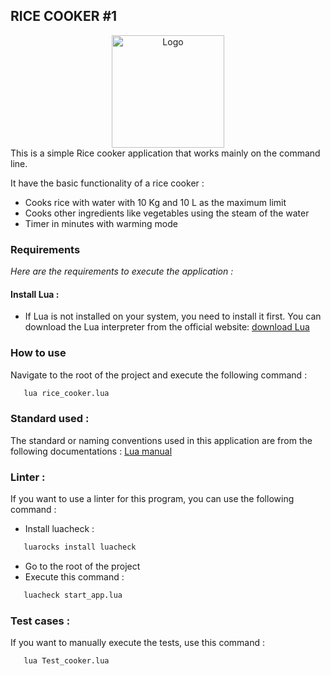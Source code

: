 ## RICE COOKER #1

<div align="center">
    <img src="https://cdn-icons-png.flaticon.com/256/4152/4152586.png" alt="Logo" width="180" height="180">
</div>
This is a simple Rice cooker application that works mainly on the command line.


It have the basic functionality of a rice cooker :
* Cooks rice with water with 10 Kg and 10 L as the maximum limit
* Cooks other ingredients like vegetables using the steam of the water
* Timer in minutes with warming mode

### Requirements
_Here are the requirements to execute the application :_

#### Install Lua :
* If Lua is not installed on your system, you need to install it first. You can download the Lua interpreter from the official website: [download Lua](https://www.lua.org/download.html)

### How to use
Navigate to the root of the project and execute the following command :
```sh
   lua rice_cooker.lua
```

### Standard used :
The standard or naming conventions used in this application are from the following documentations :
[Lua manual](https://www.lua.org/manual/5.4/)


### Linter :
If you want to use a linter for this program, you can use the following command :
- Install luacheck :
```sh
   luarocks install luacheck
```
- Go to the root of the project
- Execute this command :
```sh
   luacheck start_app.lua
```

### Test cases : 
If you want to manually execute the tests, use this command :
```sh
   lua Test_cooker.lua
```
